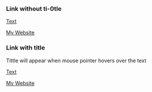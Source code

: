 ### Link without ti-0tle

[Text](link)

[My Website](https://shazidmashrafi.com)

### Link with title

Tittle will appear when mouse pointer hovers over the text

[Text](link "Title")

[My Website](https://shazidmashrafi.com "Shazid")